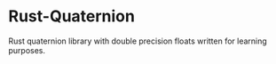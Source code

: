 # Rust-Quaternion


Rust quaternion library with double precision floats written for learning purposes.
